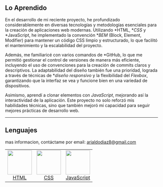 ## Lo Aprendido

En el desarrollo de mi reciente proyecto, he profundizado considerablemente en diversas tecnologías y metodologías esenciales para la creación de aplicaciones web modernas. Utilizando *HTML, **CSS* y *JavaScript, he implementado la convención **BEM* (Block, Element, Modifier) para mantener un código CSS limpio y estructurado, lo que facilitó el mantenimiento y la escalabilidad del proyecto.

Además, me familiaricé con varios comandos de *GitHub, lo que me permitió gestionar el control de versiones de manera más eficiente, incluyendo el uso de convenciones para la creación de commits claros y descriptivos. La adaptabilidad del diseño también fue una prioridad, lograda a través de técnicas de **diseño responsivo* y la flexibilidad del *Flexbox*, garantizando que la interfaz se vea y funcione bien en una variedad de dispositivos.

Asimismo, aprendí a clonar elementos con *JavaScript*, mejorando así la interactividad de la aplicación. Este proyecto no solo reforzó mis habilidades técnicas, sino que también mejoró mi capacidad para seguir mejores prácticas de desarrollo web.

---

## Lenguajes

mas informacion, contáctame por email: arialdodiaz8@gmail.com

<table>
<tr>
<td align="center"><a href="https://developer.mozilla.org/es/docs/Web/HTML"><img src="images/html.svg" width="80"><br>HTML</a></td>
<td align="center"><a href="https://developer.mozilla.org/es/docs/Web/CSS"><img src="images/css3.svg" width="80"><br>CSS</a></td>
<td align="center"><a href="https://developer.mozilla.org/es/docs/Web/JavaScript"><img src="images/javascript.svg" width="80"><br>JavaScript</a></td>
</tr>
</table>
